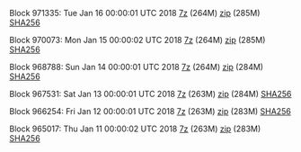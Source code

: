 Block 971335: Tue Jan 16 00:00:01 UTC 2018 [7z](https://transfer.sh/8bOFb/bootstrap.dat.20180116.7z) (264M) [zip](https://transfer.sh/k5eIz/bootstrap.dat.20180116.zip) (285M) [SHA256](https://transfer.sh/7UPN3/sha256.txt)

Block 970073: Mon Jan 15 00:00:02 UTC 2018 [7z](https://transfer.sh/uDyVl/bootstrap.dat.20180115.7z) (264M) [zip](https://transfer.sh/PjD8/bootstrap.dat.20180115.zip) (285M) [SHA256](https://transfer.sh/umFJb/sha256.txt)

Block 968788: Sun Jan 14 00:00:01 UTC 2018 [7z](https://transfer.sh/TizAm/bootstrap.dat.20180114.7z) (264M) [zip](https://transfer.sh/QYq9i/bootstrap.dat.20180114.zip) (284M) [SHA256](https://transfer.sh/7CrB9/sha256.txt)

Block 967531: Sat Jan 13 00:00:01 UTC 2018 [7z](https://transfer.sh/dW9SK/bootstrap.dat.20180113.7z) (263M) [zip](https://transfer.sh/Dgd5n/bootstrap.dat.20180113.zip) (284M) [SHA256](https://transfer.sh/XZerI/sha256.txt)

Block 966254: Fri Jan 12 00:00:01 UTC 2018 [7z](https://transfer.sh/TaqB1/bootstrap.dat.20180112.7z) (263M) [zip](https://transfer.sh/B89ZQ/bootstrap.dat.20180112.zip) (283M) [SHA256](https://transfer.sh/mPaHZ/sha256.txt)

Block 965017: Thu Jan 11 00:00:02 UTC 2018 [7z](https://transfer.sh/12aHCB/bootstrap.dat.20180111.7z) (263M) [zip](https://transfer.sh/XwmyT/bootstrap.dat.20180111.zip) (283M) [SHA256](https://transfer.sh/iPbmO/sha256.txt)
